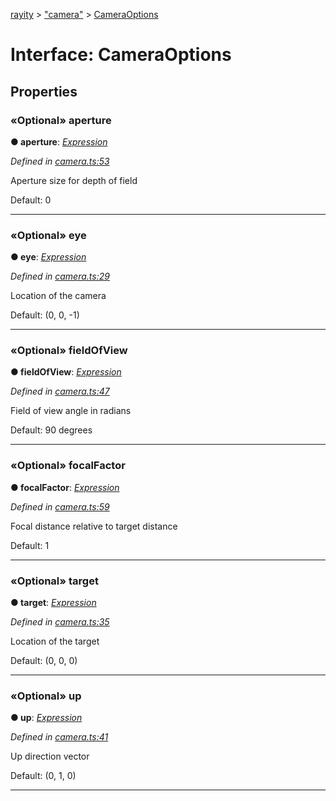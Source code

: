 [rayity](../README.md) > ["camera"](../modules/_camera_.md) > [CameraOptions](../interfaces/_camera_.cameraoptions.md)



# Interface: CameraOptions


## Properties
<a id="aperture"></a>

### «Optional» aperture

**●  aperture**:  *[Expression](_expression_.expression.md)* 

*Defined in [camera.ts:53](https://github.com/gribbet/rayity/blob/3875d6f/src/camera.ts#L53)*



Aperture size for depth of field

Default: 0




___

<a id="eye"></a>

### «Optional» eye

**●  eye**:  *[Expression](_expression_.expression.md)* 

*Defined in [camera.ts:29](https://github.com/gribbet/rayity/blob/3875d6f/src/camera.ts#L29)*



Location of the camera

Default: (0, 0, -1)




___

<a id="fieldofview"></a>

### «Optional» fieldOfView

**●  fieldOfView**:  *[Expression](_expression_.expression.md)* 

*Defined in [camera.ts:47](https://github.com/gribbet/rayity/blob/3875d6f/src/camera.ts#L47)*



Field of view angle in radians

Default: 90 degrees




___

<a id="focalfactor"></a>

### «Optional» focalFactor

**●  focalFactor**:  *[Expression](_expression_.expression.md)* 

*Defined in [camera.ts:59](https://github.com/gribbet/rayity/blob/3875d6f/src/camera.ts#L59)*



Focal distance relative to target distance

Default: 1




___

<a id="target"></a>

### «Optional» target

**●  target**:  *[Expression](_expression_.expression.md)* 

*Defined in [camera.ts:35](https://github.com/gribbet/rayity/blob/3875d6f/src/camera.ts#L35)*



Location of the target

Default: (0, 0, 0)




___

<a id="up"></a>

### «Optional» up

**●  up**:  *[Expression](_expression_.expression.md)* 

*Defined in [camera.ts:41](https://github.com/gribbet/rayity/blob/3875d6f/src/camera.ts#L41)*



Up direction vector

Default: (0, 1, 0)




___


